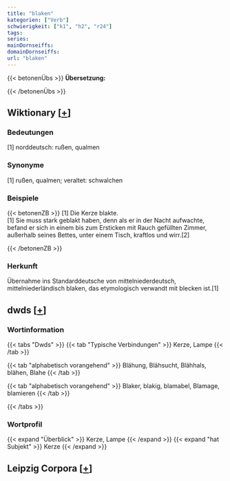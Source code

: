 ```yaml
---
title: "blaken"
kategorien: ["Verb"]
schwierigkeit: ["k1", "h2", "r24"]
tags:
series:
mainDornseiffs:
domainDornseiffs:
url: "blaken"
---
```


{{< betonenÜbs >}}
**Übersetzung:**  
  
{{< /betonenÜbs >}}

## Wiktionary [[+](https://de.wiktionary.org/wiki/blaken)]

### Bedeutungen
[1] norddeutsch: rußen, qualmen  

### Synonyme
[1] rußen, qualmen; veraltet: schwalchen  

### Beispiele
{{< betonenZB >}}
[1] Die Kerze blakte.  
[1] Sie muss stark geblakt haben, denn als er in der Nacht aufwachte, befand er sich in einem bis zum Ersticken mit Rauch gefüllten Zimmer, außerhalb seines Bettes, unter einem Tisch, kraftlos und wirr.[2]  

{{< /betonenZB >}}
### Herkunft
Übernahme ins Standarddeutsche von mittelniederdeutsch, mittelniederländisch blaken, das etymologisch verwandt mit blecken ist.[1]  



## dwds [[+](https://www.dwds.de/wb/blaken)]

### Wortinformation
{{< tabs "Dwds" >}}
{{< tab "Typische Verbindungen" >}}
Kerze, Lampe
{{< /tab >}}

{{< tab "alphabetisch vorangehend" >}}
Blähung, Blähsucht, Blähhals, blähen, Blahe
{{< /tab >}}

{{< tab "alphabetisch vorangehend" >}}
Blaker, blakig, blamabel, Blamage, blamieren
{{< /tab >}}

{{< /tabs >}}

### Wortprofil
{{< expand "Überblick" >}} Kerze, Lampe {{< /expand >}}
{{< expand "hat Subjekt" >}} Kerze {{< /expand >}}

## Leipzig Corpora [[+](https://corpora.uni-leipzig.de/en/res?word=blaken&corpusId=deu_newscrawl-public_2018)]

